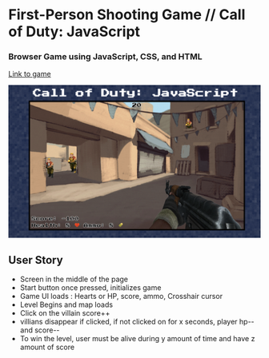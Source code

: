 # First-Person Shooting Game  // Call of Duty: JavaScript
### Browser Game using JavaScript, CSS, and HTML 

[Link to game](https://moonjason.github.io/fpsgame/)

![Screenshot](images/screenshot.png "Screenshot")


## User Story
- Screen in the middle of the page
- Start button once pressed, initializes game
- Game UI loads : Hearts or HP, score, ammo, Crosshair cursor
- Level Begins and map loads
- Click on the villain score++ 
- villians disappear if clicked, if not clicked on for x seconds, player hp--  and score--
- To win the level, user must be alive during y amount of time and have z amount of score 
